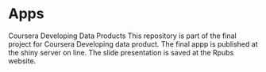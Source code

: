 Apps
====

Coursera Developing Data Products
This repository is part of the final project for Coursera Developing data product. The final appp is published at the shiny server on line.
The slide presentation is saved at the Rpubs website.
